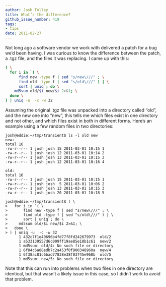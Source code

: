 ```yaml
---
author: Josh Tolley
title: What’s the difference?
github_issue_number: 419
tags:
- tips
date: 2011-02-27
---
```




Not long ago a software vendor we work with delivered a patch for a bug we’d been having. I was curious to know the difference between the patch, a .tgz file, and the files it was replacing. I came up with this:

```bash
( \
  for i in `( \
      find new -type f | sed "s/new\///" ; \
      find old -type f | sed "s/old\///" ) | \
      sort | uniq`; do \
    md5sum old/$i new/$i 2>&1; \
  done \
) | uniq -u  -c -w 32
```

Assuming the original .tgz file was unpacked into a directory called “old”, and the new one into “new”, this tells me which files exist in one directory and not other, and which files exist in both in different forms. Here’s an example using a few random files in two directories:

```plain
josh@eddie:~/tmp/transient$ ls -l old new
new:
total 16
-rw-r--r-- 1 josh josh 15 2011-03-01 10:15 1
-rw-r--r-- 1 josh josh 12 2011-03-01 10:14 2
-rw-r--r-- 1 josh josh 13 2011-03-01 10:15 3
-rw-r--r-- 1 josh josh 12 2011-03-01 10:16 4

old:
total 16
-rw-r--r-- 1 josh josh 15 2011-03-01 10:15 1
-rw-r--r-- 1 josh josh  5 2011-03-01 10:06 2
-rw-r--r-- 1 josh josh 13 2011-03-01 10:15 3
-rw-r--r-- 1 josh josh 20 2011-03-01 10:18 5

josh@eddie:~/tmp/transient$ ( \
>   for i in `( \
>       find new -type f | sed "s/new\///" ; \
>       find old -type f | sed "s/old\///" ) | \
>       sort | uniq`; do \
>     md5sum old/$i new/$i 2>&1; \
>   done \
> ) | uniq -u  -c -w 32
      1 432c7f1e40696b4fd77f8fd242679973  old/2
      1 a533139557d6c009ff19ae85e18b1c61  new/2
      1 md5sum: old/4: No such file or directory
      1 6f84c6a88edb7c2a453f0f900348960a  new/4
      1 6f38ac81c6bad77838e38f03745e968b  old/5
      1 md5sum: new/5: No such file or directory
```

Note that this can run into problems when two files in one directory are identical, but that wasn’t a likely issue in this case, so I didn’t work to avoid that problem.


